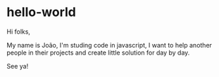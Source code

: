 # hello-world

Hi folks,

My name is João, I'm studing code in javascript, I want to help another people in their projects and create little solution for day by day.

See ya!
